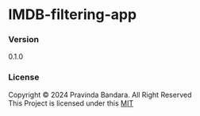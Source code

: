 # IMDB-filtering-app

### Version
0.1.0

### License
Copyright &copy; 2024 Pravinda Bandara. All Right Reserved <br>
This Project is licensed under this [MIT](LICENSE.txt)

